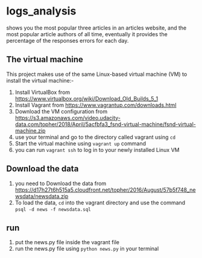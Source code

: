 # logs_analysis
shows you the most popular three articles in an articles website, and the most 
popular article authors of all time, eventually it provides the percentage of the responses errors for each day.


## The virtual machine
  This project makes use of the same Linux-based virtual machine (VM) to install the virtual machine:-
  1. Install VirtualBox from https://www.virtualbox.org/wiki/Download_Old_Builds_5_1
  2. Install Vagrant from https://www.vagrantup.com/downloads.html
  3. Download the VM configuration from https://s3.amazonaws.com/video.udacity-data.com/topher/2018/April/5acfbfa3_fsnd-virtual-machine/fsnd-virtual-machine.zip
  4. use your terminal and go to the directory called vagrant using `cd`
  5. Start the virtual machine using `vagrant up` command
  6. you can run `vagrant ssh` to log in to your newly installed Linux VM


## Download the data
  1. you need to Download the data from https://d17h27t6h515a5.cloudfront.net/topher/2016/August/57b5f748_newsdata/newsdata.zip
  2. To load the data, `cd` into the vagrant directory and use the command `psql -d news -f newsdata.sql`


## run
  1. put the news.py file inside the vagrant file 
  2. run the news.py file using `python news.py` in your terminal
